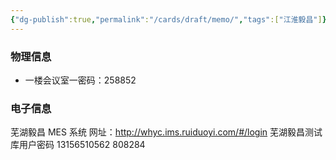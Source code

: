 ```yaml
---
{"dg-publish":true,"permalink":"/cards/draft/memo/","tags":["江淮毅昌"]}
---
```


### 物理信息
- 一楼会议室一密码：258852

### 电子信息

芜湖毅昌 MES 系统
网址：http://whyc.ims.ruiduoyi.com/#/login
芜湖毅昌测试库用户密码
13156510562
808284